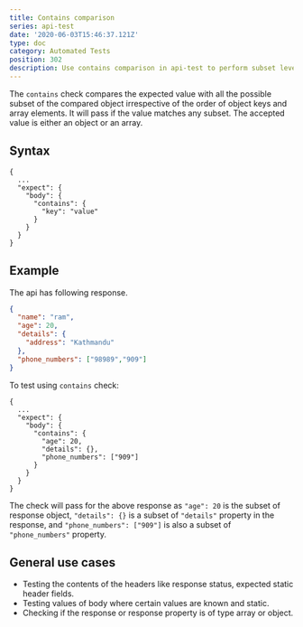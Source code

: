 ```yaml
---
title: Contains comparison
series: api-test
date: '2020-06-03T15:46:37.121Z'
type: doc
category: Automated Tests
position: 302
description: Use contains comparison in api-test to perform subset level checks in your API response.
---
```


The `contains` check compares the expected value with all the possible subset of the compared object irrespective of the order of object keys and array elements. It will pass if the value matches any subset. The accepted value is either an object or an array.

## Syntax

```json{5-7}
{
  ...
  "expect": {
    "body": {
      "contains": {
        "key": "value"
      }
    }
  }
}

```

## Example

The api has following response.

```json
{
  "name": "ram",
  "age": 20,
  "details": {
    "address": "Kathmandu"
  },
  "phone_numbers": ["98989","909"]
}
```

To test using `contains` check:

```json{5-9}
{
  ...
  "expect": {
    "body": {
      "contains": {
        "age": 20,
        "details": {},
        "phone_numbers": ["909"]
      }
    }
  }
}
```

The check will pass for the above response as `"age": 20` is the subset of response object, `"details": {}` is a subset of `"details"` property in the response, and `"phone_numbers": ["909"]` is also a subset of `"phone_numbers"` property.

## General use cases

- Testing the contents of the headers like response status, expected static header fields.
- Testing values of body where certain values are known and static.
- Checking if the response or response property is of type array or object.
